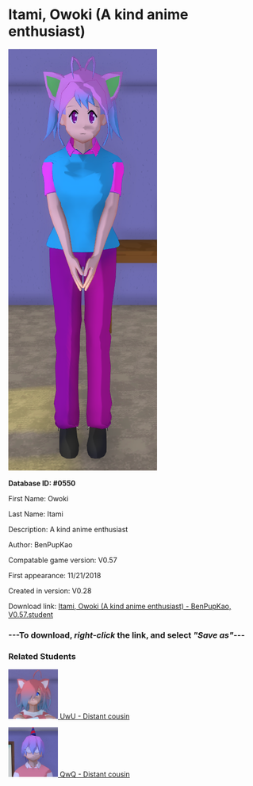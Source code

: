 # Itami, Owoki (A kind anime enthusiast)

<img src="../../Files/Images/Itami, Owoki (A kind anime enthusiast).png" title="Itami, Owoki (A kind anime enthusiast) - BenPupKao, V0.57">

**Database ID: #0550**

First Name: Owoki

Last Name: Itami

Description: A kind anime enthusiast

Author: BenPupKao

Compatable game version: V0.57

First appearance: 11/21/2018

Created in version: V0.28

Download link: <a href="https://raw.githubusercontent.com/Arbiter1223/Daigaku-Gurashi-Custom-Students/master/Files/Student%20Files/Itami%2C%20Owoki%20(A%20kind%20anime%20enthusiast)%20-%20BenPupKao%2C%20V0.57.student">Itami, Owoki (A kind anime enthusiast) - BenPupKao, V0.57.student</a>

### ---**To download, _right-click_ the link, and select _"Save as"_**---

### Related Students

<a href="OwO, UwU (A cute girl who isn't afraid to get pervy).md"><img src="../../Files/Thumbs/OwO, UwU (A cute girl who isn't afraid to get pervy).png" height="100" width="100" title="OwO, UwU (A cute girl who isn't afraid to get pervy) - Chi, V0.57"></a><a href="OwO, UwU (A cute girl who isn't afraid to get pervy).md"> UwU - Distant cousin</a>

<a href="OwO, QwQ (A judgemental yet friendly, talkative guy).md"><img src="../../Files/Thumbs/OwO, QwQ (A judgemental yet friendly, talkative guy).png" height="100" width="100" title="OwO, QwQ (A judgemental yet friendly, talkative guy) - Chi, V0.57"></a><a href="OwO, QwQ (A judgemental yet friendly, talkative guy).md"> QwQ - Distant cousin</a>

